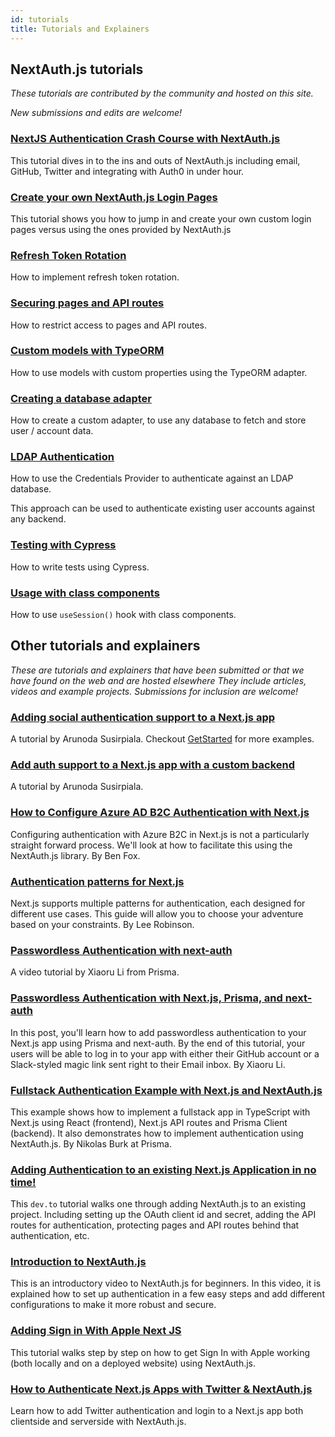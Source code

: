 ```yaml
---
id: tutorials
title: Tutorials and Explainers
---
```


## NextAuth.js tutorials

_These tutorials are contributed by the community and hosted on this site._

_New submissions and edits are welcome!_

### [NextJS Authentication Crash Course with NextAuth.js](https://youtu.be/o_wZIVmWteQ)

This tutorial dives in to the ins and outs of NextAuth.js including email, GitHub, Twitter and integrating with Auth0 in under hour.

### [Create your own NextAuth.js Login Pages](https://youtu.be/kB6YNYZ63fw)

This tutorial shows you how to jump in and create your own custom login pages versus using the ones provided by NextAuth.js

### [Refresh Token Rotation](tutorials/refresh-token-rotation)

How to implement refresh token rotation.

### [Securing pages and API routes](tutorials/securing-pages-and-api-routes)

How to restrict access to pages and API routes.

### [Custom models with TypeORM](tutorials/typeorm-custom-models)

How to use models with custom properties using the TypeORM adapter.

### [Creating a database adapter](tutorials/creating-a-database-adapter)

How to create a custom adapter, to use any database to fetch and store user / account data.

### [LDAP Authentication](tutorials/ldap-auth-example)

How to use the Credentials Provider to authenticate against an LDAP database.

This approach can be used to authenticate existing user accounts against any backend.

### [Testing with Cypress](tutorials/testing-with-cypress)

How to write tests using Cypress.

### [Usage with class components](tutorials/usage-with-class-components)

How to use `useSession()` hook with class components.

## Other tutorials and explainers

_These are tutorials and explainers that have been submitted or that we have found on the web and are hosted elsewhere They include articles, videos and example projects. Submissions for inclusion are welcome!_

### [Adding social authentication support to a Next.js app](https://getstarted.sh/bulletproof-next/add-social-authentication)

A tutorial by Arunoda Susirpiala. Checkout [GetStarted](https://getstarted.sh/) for more examples.

### [Add auth support to a Next.js app with a custom backend](https://arunoda.me/blog/add-auth-support-to-a-next-js-app-with-a-custom-backend)

A tutorial by Arunoda Susirpiala.

### [How to Configure Azure AD B2C Authentication with Next.js](https://benjaminwfox.com/blog/tech/how-to-configure-azure-b2c-with-nextjs)

Configuring authentication with Azure B2C in Next.js is not a particularly straight forward process. We'll look at how to facilitate this using the NextAuth.js library. By Ben Fox.

### [Authentication patterns for Next.js](https://leerob.io/blog/nextjs-authentication)

Next.js supports multiple patterns for authentication, each designed for different use cases. This guide will allow you to choose your adventure based on your constraints. By Lee Robinson.

### [Passwordless Authentication with next-auth](https://www.youtube.com/watch?v=GPBD3acOx_M)

A video tutorial by Xiaoru Li from Prisma.

### [Passwordless Authentication with Next.js, Prisma, and next-auth](https://dev.to/prisma/passwordless-authentication-with-next-js-prisma-and-next-auth-5g8g)

In this post, you'll learn how to add passwordless authentication to your Next.js app using Prisma and next-auth. By the end of this tutorial, your users will be able to log in to your app with either their GitHub account or a Slack-styled magic link sent right to their Email inbox. By Xiaoru Li.

### [Fullstack Authentication Example with Next.js and NextAuth.js](https://github.com/prisma/prisma-examples/tree/latest/typescript/rest-nextjs-api-routes-auth)

This example shows how to implement a fullstack app in TypeScript with Next.js using React (frontend), Next.js API routes and Prisma Client (backend). It also demonstrates how to implement authentication using NextAuth.js. By Nikolas Burk at Prisma.

### [Adding Authentication to an existing Next.js Application in no time!](https://dev.to/ndom91/adding-authentication-to-an-existing-serverless-next-js-app-in-no-time-with-nextauth-js-192h)

This `dev.to` tutorial walks one through adding NextAuth.js to an existing project. Including setting up the OAuth client id and secret, adding the API routes for authentication, protecting pages and API routes behind that authentication, etc.

### [Introduction to NextAuth.js](https://www.youtube.com/watch?v=npZsJxWntJM)

This is an introductory video to NextAuth.js for beginners. In this video, it is explained how to set up authentication in a few easy steps and add different configurations to make it more robust and secure.

### [Adding Sign in With Apple Next JS](https://thesiddd.com/blog/apple-auth)

This tutorial walks step by step on how to get Sign In with Apple working (both locally and on a deployed website) using NextAuth.js.

### [How to Authenticate Next.js Apps with Twitter & NextAuth.js](https://spacejelly.dev/posts/how-to-authenticate-next-js-apps-with-twitter-nextauth-js/)

Learn how to add Twitter authentication and login to a Next.js app both clientside and serverside with NextAuth.js.
